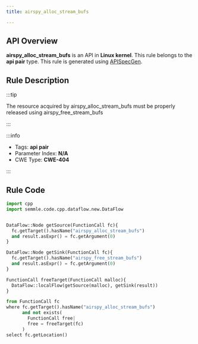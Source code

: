 ```yaml
---
title: airspy_alloc_stream_bufs

---
```



## API Overview
**airspy_alloc_stream_bufs** is an API in **Linux kernel**. This rule belongs to the **api pair** type. This rule is generated using [APISpecGen](../../tools/APISpecGen).
## Rule Description

:::tip

The resource acquired by airspy_alloc_stream_bufs must be properly released using airspy_free_stream_bufs

:::

:::info

- Tags: **api pair**
- Parameter Index: **N/A**
- CWE Type: **CWE-404**

:::

## Rule Code
```python
import cpp
import semmle.code.cpp.dataflow.new.DataFlow


DataFlow::Node getSource(FunctionCall fc){
  fc.getTarget().hasName("airspy_alloc_stream_bufs")
  and result.asExpr() = fc.getArgument(0)
}

DataFlow::Node getSink(FunctionCall fc){
  fc.getTarget().hasName("airspy_free_stream_bufs")
  and result.asExpr() = fc.getArgument(0)
}

FunctionCall freeTarget(FunctionCall malloc){
  DataFlow::localFlow(getSource(malloc), getSink(result))
}

from FunctionCall fc
where fc.getTarget().hasName("airspy_alloc_stream_bufs")
      and not exists(
        FunctionCall free| 
        free = freeTarget(fc)
      )
select fc.getLocation()

    
```